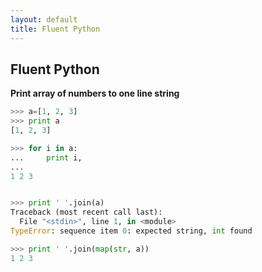 ```yaml
---
layout: default
title: Fluent Python 
---
```


Fluent Python 
----

**Print array of numbers to one line string**
```python
>>> a=[1, 2, 3]
>>> print a
[1, 2, 3]

>>> for i in a:
...     print i,
... 
1 2 3


>>> print ' '.join(a)
Traceback (most recent call last):
  File "<stdin>", line 1, in <module>
TypeError: sequence item 0: expected string, int found

>>> print ' '.join(map(str, a))
1 2 3
```
